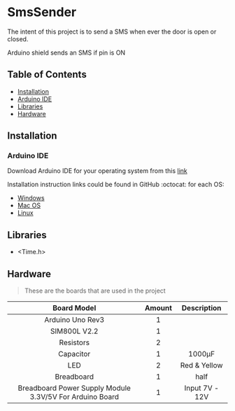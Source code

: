 # SmsSender

The intent of this project is to send a SMS when ever the door is open or closed.

Arduino shield sends an SMS if pin is ON

## Table of Contents

- [Installation](#Installation)
- [Arduino IDE](#Arduino_IDE)
- [Libraries](#Libraries)
- [Hardware](#Hardware)

## Installation

### Arduino IDE

Download Arduino IDE for your operating system from this [link](https://www.arduino.cc/en/Main/Software)

Installation instruction links could be found in GitHub :octocat: for each OS:

- [Windows](https://www.arduino.cc/en/Guide/Windows)
- [Mac OS](https://www.arduino.cc/en/Guide/MacOSX)
- [Linux](https://www.arduino.cc/en/Guide/Linux)

## Libraries

- <Time.h>

## Hardware

>These are the boards that are used in the project

Board Model|Amount|Description
:---:|:---:|:---:
|Arduino Uno Rev3|1
|SIM800L V2.2|1
|Resistors|2
|Capacitor|1|1000µF
|LED|2|Red & Yellow
|Breadboard|1|half
|Breadboard Power Supply Module 3.3V/5V For Arduino Board |1|Input 7V - 12V